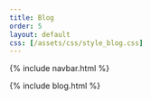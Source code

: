 ```yaml
---
title: Blog
order: 5
layout: default
css: [/assets/css/style_blog.css]
---
```


{% include navbar.html %}

<div class="spacer-small"></div>
{% include blog.html %}
